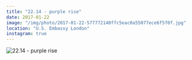 ```yaml
---
title: "22.14 - purple rise"
date: 2017-01-22
image: "/img/photo/2017-01-22-577772140ffc5eac0a55077ece6f5f0f.jpg"
location: "U.S. Embassy London"
instagram: true
---
```


![22.14 - purple rise](/img/photo/2017-01-22-577772140ffc5eac0a55077ece6f5f0f.jpg)
